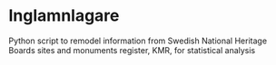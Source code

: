 # Inglamnlagare
Python script to remodel information from Swedish National Heritage Boards sites and monuments register, KMR, for statistical analysis
